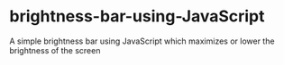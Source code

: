 # brightness-bar-using-JavaScript
A simple brightness bar using JavaScript which maximizes or lower the brightness of the screen  
